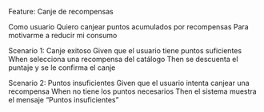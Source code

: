 Feature: Canje de recompensas

Como usuario
Quiero canjear puntos acumulados por recompensas
Para motivarme a reducir mi consumo

Scenario 1: Canje exitoso
Given que el usuario tiene puntos suficientes
When selecciona una recompensa del catálogo
Then se descuenta el puntaje y se le confirma el canje

Scenario 2: Puntos insuficientes
Given que el usuario intenta canjear una recompensa
When no tiene los puntos necesarios
Then el sistema muestra el mensaje “Puntos insuficientes”
